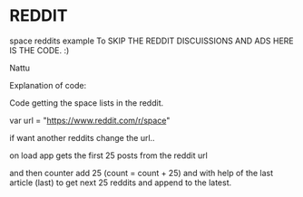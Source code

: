 # REDDIT
space reddits example
To SKIP THE REDDIT DISCUISSIONS AND ADS HERE IS THE CODE. :)

Nattu


Explanation of code:

  Code getting the space lists in the reddit.
  
  var url =  "https://www.reddit.com/r/space"
  
  if want another reddits change the url..
  
  on load app gets the first 25 posts from the reddit url
  
  and then counter add 25 (count = count + 25) and with help of the last article (last) to get next 25 reddits and append to the latest.
